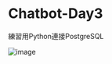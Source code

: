 # Chatbot-Day3

練習用Python連接PostgreSQL

![image](https://miro.medium.com/max/875/1*GqFCLq8W9nHnPavB1606Eg.png)
